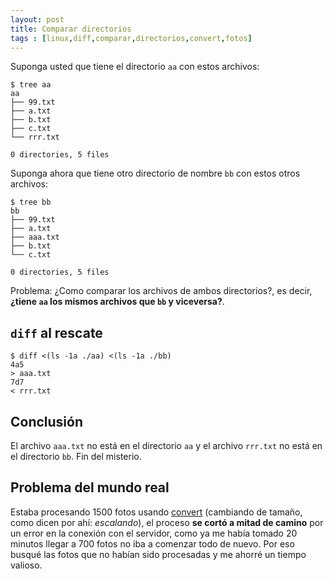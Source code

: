 ```yaml
---
layout: post
title: Comparar directorios 
tags : [linux,diff,comparar,directorios,convert,fotos]
--- 
```


Suponga usted que tiene el directorio `aa` con estos archivos:

    $ tree aa
    aa
    ├── 99.txt
    ├── a.txt
    ├── b.txt
    ├── c.txt
    └── rrr.txt

    0 directories, 5 files

Suponga ahora que tiene otro directorio de nombre `bb` con estos otros archivos:

    $ tree bb
    bb
    ├── 99.txt
    ├── a.txt
    ├── aaa.txt
    ├── b.txt
    └── c.txt

    0 directories, 5 files

Problema: ¿Como comparar los archivos de ambos directorios?, es decir, **¿tiene
`aa` los mismos archivos que `bb` y viceversa?**.

## `diff` al rescate 

    $ diff <(ls -1a ./aa) <(ls -1a ./bb)
    4a5
    > aaa.txt
    7d7
    < rrr.txt

## Conclusión

El archivo `aaa.txt` no está en el directorio `aa` y el archivo `rrr.txt` no está en el
directorio `bb`. Fin del misterio.

## Problema del mundo real 

Estaba procesando 1500 fotos usando [convert][convert] (cambiando de tamaño,
como dicen por ahí: _escalando_), el proceso **se cortó a mitad de camino** por un
error en la conexión con el servidor, como ya me había tomado 20 minutos llegar
a 700 fotos no iba a comenzar todo de nuevo. Por eso busqué las fotos que no
habían sido procesadas y me ahorré un tiempo valioso. 

[convert]:http://www.imagemagick.org/script/convert.php
